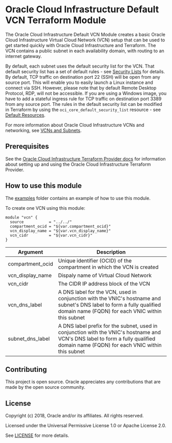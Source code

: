# Oracle Cloud Infrastructure Default VCN Terraform Module

The Oracle Cloud Infrastructure Default VCN Module creates a basic Oracle Cloud Infrastructure Virtual Cloud Network (VCN) setup that can be used to get started quickly with Oracle Cloud Infrastructure and Terraform. The VCN contains a public subnet in each availability domain, with routing to an internet gateway.

By default, each subnet uses the default security list for the VCN. That default security list has a set of default rules - see [Security Lists](https://docs.cloud.oracle.com/iaas/Content/Network/Concepts/securitylists.htm#default-list) for details. By default, TCP traffic on destination port 22 (SSH) will be open from any source port. This will enable you to easily launch a Linux instance and connect via SSH. However, please note that by default Remote Desktop Protocol, RDP, will not be accessible. If you are using a Windows image, you have to add a stateful ingress rule for TCP traffic on destination port 3389 from any source port. The rules in the default security list can be modified in Terraform by using the `oci_core_default_security_list` resource - see [Default Resources](https://github.com/oracle/terraform-provider-oci/blob/master/docs/Managing%20Default%20Resources.md).

For more information about Oracle Cloud Infrastructure VCNs and networking, see [VCNs and Subnets](https://docs.us-phoenix-1.oraclecloud.com/Content/Network/Tasks/managingVCNs.htm).

## Prerequisites

See the [Oracle Cloud Infrastructure Terraform Provider docs](https://www.terraform.io/docs/providers/oci/index.html) for information about setting up and using the Oracle Cloud Infrastructure Terraform Provider.

## How to use this module

The [examples](./examples/vcn_default) folder contains an example of how to use this module.


To create one VCN using this module:

```hcl
module "vcn" {
  source           = "../../"
  compartment_ocid = "${var.compartment_ocid}"
  vcn_display_name = "${var.vcn_display_name}"
  vcn_cidr         = "${var.vcn_cidr}"
}

```

Argument | Description
--- | ---
compartment_ocid | Unique identifier (OCID) of the compartment in which the VCN is created
vcn_display_name | Dispaly name of Virtual Cloud Network
vcn_cidr |  The CIDR IP address block of the VCN
vcn_dns_label | A DNS label for the VCN, used in conjunction with the VNIC's hostname and subnet's DNS label to form a fully qualified domain name (FQDN) for each VNIC within this subnet
subnet_dns_label | A DNS label prefix for the subnet, used in conjunction with the VNIC's hostname and VCN's DNS label to form a fully qualified domain name (FQDN) for each VNIC within this subnet


## Contributing

This project is open source. Oracle appreciates any contributions that are made by the open source community.

## License

Copyright (c) 2018, Oracle and/or its affiliates. All rights reserved.

Licensed under the Universal Permissive License 1.0 or Apache License 2.0.

See [LICENSE](/LICENSE.txt) for more details.
